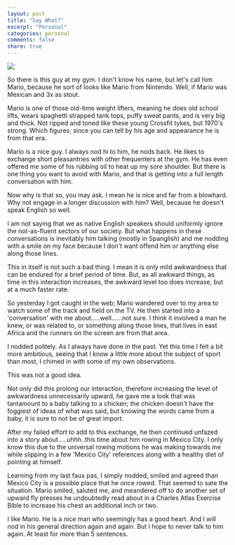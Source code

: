 ```yaml
---
layout: post
title: "Say What?"
excerpt: "Personal"
categories: personal
comments: false
share: true
---
```



![](http://cdn2.itpro.co.uk/sites/itpro/files/images/dir_226/it_photo_113422.jpg)





So there is this guy at my gym. I don't know his name, but let's call him Mario, because he sort of looks like Mario from Nintendo. Well, if Mario was Mexican and 3x as stout.


Mario is one of those old-time weight lifters, meaning he does old school lifts, wears spaghetti strapped tank tops, puffy sweat pants, and is very big and thick. Not ripped and toned like these young Crossfit tykes, but 1970's strong. Which figures, since you can tell by his age and appearance he is from that era.


Mario is a nice guy. I always nod hi to him, he nods back. He likes to exchange short pleasantries with other frequenters at the gym. He has even offered me some of his rubbing oil to heat up my sore shoulder. But there is one thing you want to avoid with Mario, and that is getting into a full length conversation with him.



Now why is that so, you may ask. I mean he is nice and far from a blowhard. Why not engage in a longer discussion with him? Well, because he doesn't speak English so well.


I am not saying that we as native English speakers should uniformly ignore the not-as-fluent sectors of our society. But what happens in these conversations is inevitably him talking (mostly in Spanglish) and me nodding with a smile on my face because I don't want offend him or anything else along those lines.


This in itself is not such a bad thing. I mean it is only mild awkwardness that can be endured for a brief period of time. But, as all awkward things, as time in this interaction increases, the awkward level too does increase, but at a much faster rate.


So yesterday I got caught in the web; Mario wandered over to my area to watch some of the track and field on the TV. He then started into a 'conversation' with me about.....well......not sure. I think it involved a man he knew, or was related to, or something along those lines, that lives in east Africa and the runners on the screen are from that area. 

I nodded politely. As I always have done in the past. Yet this time I felt a bit more ambitious, seeing that I know a little more about the subject of sport than most, I chimed in with some of my own observations.



This was not a good idea.


Not only did this prolong our interaction, therefore increasing the level of awkwardness unnecessarily upward, he gave me a look that was tantamount to a baby talking to a chicken; the chicken doesn't have the foggiest of ideas of what was said, but knowing the words came from a baby, it is sure to not be of great import.

After my failed effort to add to this exchange, he then continued unfazed into a story about.....uhhh..this time about him rowing in Mexico City. I only know this due to the universal rowing motions he was making towards me while slipping in a few 'Mexico City' references along with a healthy diet of pointing at himself.

Learning from my last faux pas, I simply nodded, smiled and agreed than Mexico City is a possible place that he once rowed. That seemed to sate the situation. Mario smiled, saluted me, and meandered off to do another set of upward fly presses he undoubtedly read about in a Charles Atlas Exercise Bible to increase his chest an additional inch or two.




I like Mario. He is a nice man who seemingly has a good heart. And I will nod in his general direction again and again. But I hope to never talk to him again. At least for more than 5 sentences.


















